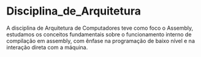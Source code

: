 # Disciplina_de_Arquitetura
A disciplina de Arquitetura de Computadores teve como foco o Assembly, estudamos os conceitos fundamentais sobre o funcionamento interno de compilação em assembly, com ênfase na programação de baixo nível e na interação direta com a máquina. 
